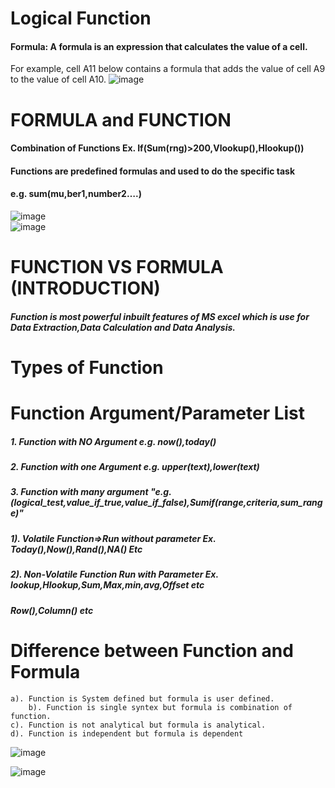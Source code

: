 # Logical Function
#### Formula: A formula is an expression that calculates the value of a cell.
For example, cell A11 below contains a formula that adds the value 
of cell A9 to the value of cell A10.
![image](https://github.com/Peacock333/Excel/assets/142161753/c53848d2-f1ac-4fac-88c6-6bfd6979f951)
# FORMULA and FUNCTION						
#### Combination of Functions	Ex. If(Sum(rng)>200,Vlookup(),Hlookup())
#### Functions are predefined formulas and used to do the specific task 				
#### e.g. sum(mu,ber1,number2….)				
![image](https://github.com/Peacock333/Excel/assets/142161753/d47661f6-8047-4680-8df8-f49915122157)<br/>
![image](https://github.com/Peacock333/Excel/assets/142161753/74d3288c-1973-4285-9d5e-cc9d562008a3)
						
# FUNCTION VS FORMULA (INTRODUCTION)						
##### Function is most powerful inbuilt features of MS excel which is use for Data Extraction,Data Calculation and Data Analysis.									
# Types of Function	
# Function Argument/Parameter List
##### 1. Function with NO Argument e.g. now(),today()	
##### 2. Function with one Argument e.g. upper(text),lower(text)	
##### 3. Function with many argument "e.g. (logical_test,value_if_true,value_if_false),Sumif(range,criteria,sum_range)"

##### 1). Volatile Function=>Run without parameter Ex. Today(),Now(),Rand(),NA() Etc		
##### 2). Non-Volatile Function	Run with Parameter Ex. lookup,Hlookup,Sum,Max,min,avg,Offset etc 
##### Row(),Column() etc					
# Difference between Function and Formula								
	a). Function is System defined but formula is user defined.			
        b). Function is single syntex but formula is combination of function.			
	c). Function is not analytical but formula is analytical.					
	d). Function is independent but formula is dependent					
![image](https://github.com/Peacock333/Excel/assets/142161753/0e5021cd-eb54-4386-a07d-138fc80e8ac1)

![image](https://github.com/Peacock333/Excel/assets/142161753/40508dcf-6413-4a14-8dad-afaf8cf916c6)





